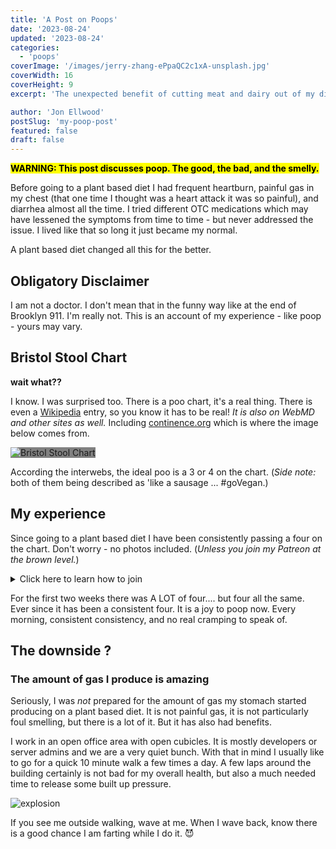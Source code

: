 ```yaml
---
title: 'A Post on Poops'
date: '2023-08-24'
updated: '2023-08-24'
categories:
  - 'poops'
coverImage: '/images/jerry-zhang-ePpaQC2c1xA-unsplash.jpg'
coverWidth: 16
coverHeight: 9
excerpt: 'The unexpected benefit of cutting meat and dairy out of my diet on my gut health.'

author: 'Jon Ellwood'
postSlug: 'my-poop-post'
featured: false
draft: false
---
```


**<mark>WARNING: This post discusses poop. The good, the bad, and the smelly.</mark>**

Before going to a plant based diet I had frequent heartburn, painful gas in my chest (that one time I thought was a heart attack it was so painful), and diarrhea almost all the time. I tried different OTC medications which may have lessened the symptoms from time to time - but never addressed the issue. I lived like that so long it just became my normal.

A plant based diet changed all this for the better.

## Obligatory Disclaimer

I am not a doctor. I don't mean that in the funny way like at the end of Brooklyn 911. I'm really not. This is an account of my experience - like poop - yours may vary.

## Bristol Stool Chart

**wait what??**

I know. I was surprised too. There is a poo chart, it's a real thing. There is even a [Wikipedia](https://en.wikipedia.org/wiki/Bristol_stool_scale) entry, so you know it has to be real! _It is also on WebMD and other sites as well._ Including [continence.org](https://www.continence.org.au/bristol-stool-chart) which is where the image below comes from.

<img src="https://www.continence.org.au/sites/default/files/styles/webp/public/images/Bristol_stool_chart_fin.png.webp?itok=Oc27kVNS" alt="Bristol Stool Chart" style="background-color: #808080"/>

According the interwebs, the ideal poo is a 3 or 4 on the chart. (_Side note:_ both of them being described as 'like a sausage ... #goVegan.)

## My experience

Since going to a plant based diet I have been consistently passing a four on the chart. Don't worry - no photos included. (_Unless you join my Patreon at the brown level._)

<details> 
<summary>Click here to learn how to join</summary>
<p>OMG I am totally kidding. I have no Patreon, I have no poop photos. Sorry to disappoint.</p>
</details>

For the first two weeks there was A LOT of four.... but four all the same. Ever since it has been a consistent four. It is a joy to poop now. Every morning, consistent consistency, and no real cramping to speak of.

## The downside ?

### The amount of gas I produce is amazing

Seriously, I was _not_ prepared for the amount of gas my stomach started producing on a plant based diet. It is not painful gas, it is not particularly foul smelling, but there is a lot of it. But it has also had benefits.

I work in an open office area with open cubicles. It is mostly developers or server admins and we are a very quiet bunch. With that in mind I usually like to go for a quick 10 minute walk a few times a day. A few laps around the building certainly is not bad for my overall health, but also a much needed time to release some built up pressure.

<img src="/assets/nuke.svg" alt="explosion" />

If you see me outside walking, wave at me. When I wave back, know there is a good chance I am farting while I do it. 😈
